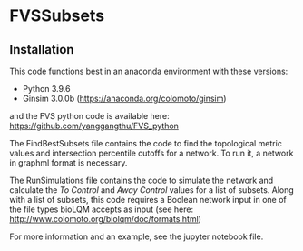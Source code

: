 # FVSSubsets
## Installation
This code functions best in an anaconda environment with these versions:
- Python 3.9.6
- Ginsim 3.0.0b (https://anaconda.org/colomoto/ginsim)

and the FVS python code is available here: https://github.com/yanggangthu/FVS_python

The FindBestSubsets file contains the code to find the topological metric values and intersection percentile cutoffs for a network. To run it, a network in graphml format is necessary.

The RunSimulations file contains the code to simulate the network and calculate the *To Control* and *Away Control* values for a list of subsets. Along with a list of subsets, this code requires a Boolean network input in one of the file types bioLQM accepts as input (see here: http://www.colomoto.org/biolqm/doc/formats.html)

For more information and an example, see the jupyter notebook file.
